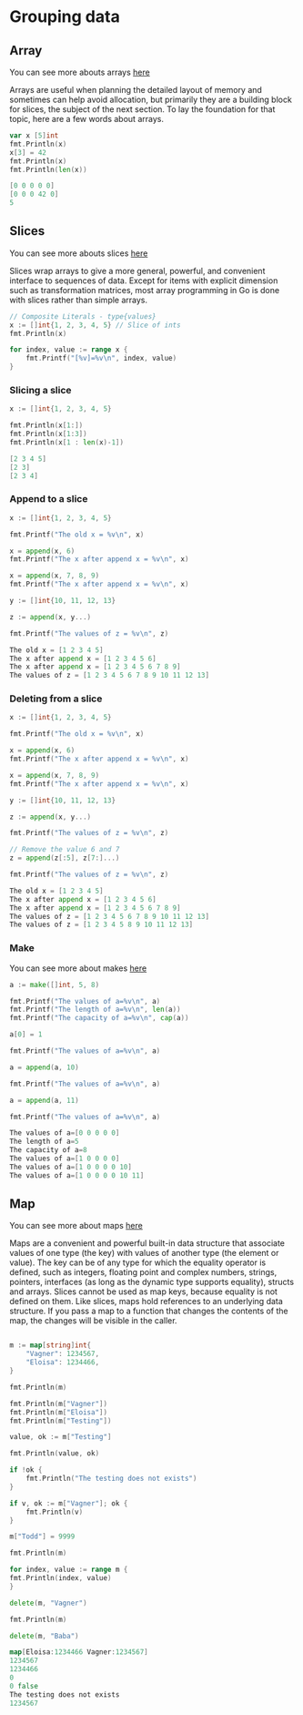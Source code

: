 <h1>Grouping data</h1>

<h2>Array</h2>

You can see more abouts arrays [here](https://go.dev/doc/effective_go#arrays)

Arrays are useful when planning the detailed layout of memory and sometimes can help avoid allocation, but primarily they are a building block for slices, the subject of the next section. To lay the foundation for that topic, here are a few words about arrays.
```go
var x [5]int
fmt.Println(x)
x[3] = 42
fmt.Println(x)
fmt.Println(len(x))

[0 0 0 0 0]
[0 0 0 42 0]
5
```

<h2>Slices</h2>

You can see more abouts slices [here](https://go.dev/doc/effective_go#slices)

Slices wrap arrays to give a more general, powerful, and convenient interface to sequences of data. Except for items with explicit dimension such as transformation matrices, most array programming in Go is done with slices rather than simple arrays.

```go
// Composite Literals - type{values}
x := []int{1, 2, 3, 4, 5} // Slice of ints
fmt.Println(x)

for index, value := range x {
    fmt.Printf("[%v]=%v\n", index, value)
}
```

<h3>Slicing a slice</h3>

```go
x := []int{1, 2, 3, 4, 5}

fmt.Println(x[1:])
fmt.Println(x[1:3])
fmt.Println(x[1 : len(x)-1])

[2 3 4 5]
[2 3]
[2 3 4]

```

<h3>Append to a slice</h3>

```go
x := []int{1, 2, 3, 4, 5}

fmt.Printf("The old x = %v\n", x)

x = append(x, 6)
fmt.Printf("The x after append x = %v\n", x)

x = append(x, 7, 8, 9)
fmt.Printf("The x after append x = %v\n", x)

y := []int{10, 11, 12, 13}

z := append(x, y...)

fmt.Printf("The values of z = %v\n", z)

The old x = [1 2 3 4 5]
The x after append x = [1 2 3 4 5 6]
The x after append x = [1 2 3 4 5 6 7 8 9]
The values of z = [1 2 3 4 5 6 7 8 9 10 11 12 13]
```

<h3>Deleting from a slice</h3>

```go
x := []int{1, 2, 3, 4, 5}

fmt.Printf("The old x = %v\n", x)

x = append(x, 6)
fmt.Printf("The x after append x = %v\n", x)

x = append(x, 7, 8, 9)
fmt.Printf("The x after append x = %v\n", x)

y := []int{10, 11, 12, 13}

z := append(x, y...)

fmt.Printf("The values of z = %v\n", z)

// Remove the value 6 and 7
z = append(z[:5], z[7:]...)

fmt.Printf("The values of z = %v\n", z)

The old x = [1 2 3 4 5]
The x after append x = [1 2 3 4 5 6]
The x after append x = [1 2 3 4 5 6 7 8 9]
The values of z = [1 2 3 4 5 6 7 8 9 10 11 12 13]
The values of z = [1 2 3 4 5 8 9 10 11 12 13]
```

<h3>Make</h3>

You can see more about makes [here](https://go.dev/doc/effective_go#allocation_make)

```go
a := make([]int, 5, 8)

fmt.Printf("The values of a=%v\n", a)
fmt.Printf("The length of a=%v\n", len(a))
fmt.Printf("The capacity of a=%v\n", cap(a))

a[0] = 1

fmt.Printf("The values of a=%v\n", a)

a = append(a, 10)

fmt.Printf("The values of a=%v\n", a)

a = append(a, 11)

fmt.Printf("The values of a=%v\n", a)

The values of a=[0 0 0 0 0]
The length of a=5
The capacity of a=8
The values of a=[1 0 0 0 0]
The values of a=[1 0 0 0 0 10]
The values of a=[1 0 0 0 0 10 11]
```

<h2>Map</h2>

You can see more about maps [here](https://go.dev/doc/effective_go#maps)

Maps are a convenient and powerful built-in data structure that associate values of one type (the key) with values of another type (the element or value). The key can be of any type for which the equality operator is defined, such as integers, floating point and complex numbers, strings, pointers, interfaces (as long as the dynamic type supports equality), structs and arrays. Slices cannot be used as map keys, because equality is not defined on them. Like slices, maps hold references to an underlying data structure. If you pass a map to a function that changes the contents of the map, the changes will be visible in the caller.

```go

m := map[string]int{
    "Vagner": 1234567,
    "Eloisa": 1234466,
}

fmt.Println(m)

fmt.Println(m["Vagner"])
fmt.Println(m["Eloisa"])
fmt.Println(m["Testing"])

value, ok := m["Testing"]

fmt.Println(value, ok)

if !ok {
    fmt.Println("The testing does not exists")
}

if v, ok := m["Vagner"]; ok {
    fmt.Println(v)
}

m["Todd"] = 9999

fmt.Println(m)

for index, value := range m {
fmt.Println(index, value)
}

delete(m, "Vagner")

fmt.Println(m)

delete(m, "Baba")

map[Eloisa:1234466 Vagner:1234567]
1234567
1234466
0
0 false
The testing does not exists
1234567

```